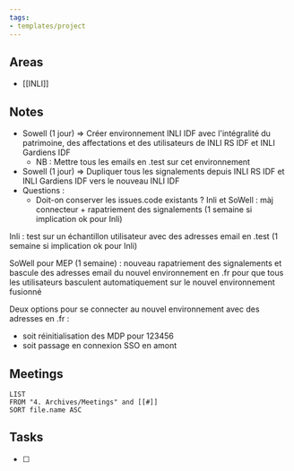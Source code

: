 ```yaml
---
tags:
- templates/project
---
```

## Areas
- [[INLI]]

## Notes
- Sowell (1 jour) => Créer environnement INLI IDF avec l'intégralité du patrimoine,  des affectations et des utilisateurs de INLI RS IDF et INLI Gardiens IDF 
	- NB : Mettre tous les emails en .test sur cet environnement
- Sowell (1 jour) => Dupliquer tous les signalements depuis INLI RS IDF et INLI Gardiens IDF vers le nouveau INLI IDF
- Questions :
	- Doit-on conserver les issues.code existants ?
Inli et SoWell : màj connecteur + rapatriement des signalements (1 semaine si implication ok pour Inli)  
  
Inli : test sur un échantillon utilisateur avec des adresses email en .test (1 semaine si implication ok pour Inli)  
  
SoWell pour MEP (1 semaine) : nouveau rapatriement des signalements et bascule des adresses email du nouvel environnement en .fr pour que tous les utilisateurs basculent automatiquement sur le nouvel environnement fusionné   
  
Deux options pour se connecter au nouvel environnement avec des adresses en .fr :   
- soit réinitialisation des MDP pour 123456  
- soit passage en connexion SSO en amont
## Meetings
```dataview
LIST
FROM "4. Archives/Meetings" and [[#]]
SORT file.name ASC
```
## Tasks 
- [ ]
